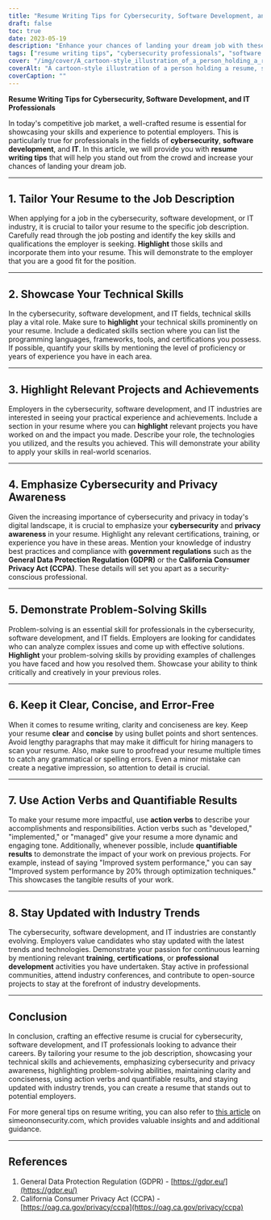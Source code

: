 ```yaml
---
title: "Resume Writing Tips for Cybersecurity, Software Development, and IT Professionals"
draft: false
toc: true
date: 2023-05-19
description: "Enhance your chances of landing your dream job with these expert resume writing tips for cybersecurity, software development, and IT professionals."
tags: ["resume writing tips", "cybersecurity professionals", "software development", "IT professionals", "job search", "career advice", "technical skills", "project highlights", "cybersecurity awareness", "problem-solving skills", "industry trends", "professional development", "GDPR compliance", "CCPA regulations", "job market", "resume optimization", "job application", "resume tips", "job-seeking strategies", "career advancement"]
cover: "/img/cover/A_cartoon-style_illustration_of_a_person_holding_a_resume.png"
coverAlt: "A cartoon-style illustration of a person holding a resume, surrounded by cybersecurity symbols and code snippets."
coverCaption: ""
---
```


**Resume Writing Tips for Cybersecurity, Software Development, and IT Professionals**

In today's competitive job market, a well-crafted resume is essential for showcasing your skills and experience to potential employers. This is particularly true for professionals in the fields of **cybersecurity**, **software development**, and **IT**. In this article, we will provide you with **resume writing tips** that will help you stand out from the crowd and increase your chances of landing your dream job.

______

## 1. Tailor Your Resume to the Job Description

When applying for a job in the cybersecurity, software development, or IT industry, it is crucial to tailor your resume to the specific job description. Carefully read through the job posting and identify the key skills and qualifications the employer is seeking. **Highlight** those skills and incorporate them into your resume. This will demonstrate to the employer that you are a good fit for the position.

______

## 2. Showcase Your Technical Skills

In the cybersecurity, software development, and IT fields, technical skills play a vital role. Make sure to **highlight** your technical skills prominently on your resume. Include a dedicated skills section where you can list the programming languages, frameworks, tools, and certifications you possess. If possible, quantify your skills by mentioning the level of proficiency or years of experience you have in each area.

______

## 3. Highlight Relevant Projects and Achievements

Employers in the cybersecurity, software development, and IT industries are interested in seeing your practical experience and achievements. Include a section in your resume where you can **highlight** relevant projects you have worked on and the impact you made. Describe your role, the technologies you utilized, and the results you achieved. This will demonstrate your ability to apply your skills in real-world scenarios.

______

## 4. Emphasize Cybersecurity and Privacy Awareness

Given the increasing importance of cybersecurity and privacy in today's digital landscape, it is crucial to emphasize your **cybersecurity** and **privacy awareness** in your resume. Highlight any relevant certifications, training, or experience you have in these areas. Mention your knowledge of industry best practices and compliance with **government regulations** such as the **General Data Protection Regulation (GDPR)** or the **California Consumer Privacy Act (CCPA)**. These details will set you apart as a security-conscious professional.

______

## 5. Demonstrate Problem-Solving Skills

Problem-solving is an essential skill for professionals in the cybersecurity, software development, and IT fields. Employers are looking for candidates who can analyze complex issues and come up with effective solutions. **Highlight** your problem-solving skills by providing examples of challenges you have faced and how you resolved them. Showcase your ability to think critically and creatively in your previous roles.

______

## 6. Keep it Clear, Concise, and Error-Free

When it comes to resume writing, clarity and conciseness are key. Keep your resume **clear** and **concise** by using bullet points and short sentences. Avoid lengthy paragraphs that may make it difficult for hiring managers to scan your resume. Also, make sure to proofread your resume multiple times to catch any grammatical or spelling errors. Even a minor mistake can create a negative impression, so attention to detail is crucial.

______

## 7. Use Action Verbs and Quantifiable Results

To make your resume more impactful, use **action verbs** to describe your accomplishments and responsibilities. Action verbs such as "developed," "implemented," or "managed" give your resume a more dynamic and engaging tone. Additionally, whenever possible, include **quantifiable results** to demonstrate the impact of your work on previous projects. For example, instead of saying "Improved system performance," you can say "Improved system performance by 20% through optimization techniques." This showcases the tangible results of your work.

______

## 8. Stay Updated with Industry Trends

The cybersecurity, software development, and IT industries are constantly evolving. Employers value candidates who stay updated with the latest trends and technologies. Demonstrate your passion for continuous learning by mentioning relevant **training**, **certifications**, or **professional development** activities you have undertaken. Stay active in professional communities, attend industry conferences, and contribute to open-source projects to stay at the forefront of industry developments.

______

## Conclusion

In conclusion, crafting an effective resume is crucial for cybersecurity, software development, and IT professionals looking to advance their careers. By tailoring your resume to the job description, showcasing your technical skills and achievements, emphasizing cybersecurity and privacy awareness, highlighting problem-solving abilities, maintaining clarity and conciseness, using action verbs and quantifiable results, and staying updated with industry trends, you can create a resume that stands out to potential employers.

For more general tips on resume writing, you can also refer to [this article](https://simeononsecurity.com/other/tips-for-writing-a-great-resume/) on simeononsecurity.com, which provides valuable insights and and additional guidance.

______

## References

1. General Data Protection Regulation (GDPR) - [https://gdpr.eu/](https://gdpr.eu/)
2. California Consumer Privacy Act (CCPA) - [https://oag.ca.gov/privacy/ccpa](https://oag.ca.gov/privacy/ccpa)


